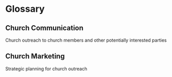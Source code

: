 # Glossary

## Church Communication

Church outreach to church members and other potentially interested parties

## Church Marketing

Strategic planning for church outreach